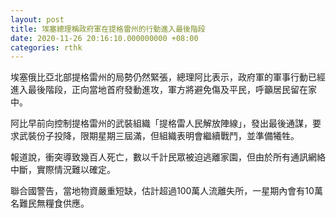 ```yaml
---
layout: post
title: 埃塞總理稱政府軍在提格雷州的行動進入最後階段
date: 2020-11-26 20:16:10.000000000 +08:00
categories: rthk
---
```


埃塞俄比亞北部提格雷州的局勢仍然緊張，總理阿比表示，政府軍的軍事行動已經進入最後階段，正向當地首府發動進攻，軍方將避免傷及平民，呼籲居民留在家中。

阿比早前向控制提格雷州的武裝組織「提格雷人民解放陣線」，發出最後通謀，要求武裝份子投降，限期星期三屆滿，但組織表明會繼續戰鬥，並準備犧牲。

報道說，衝突導致幾百人死亡，數以千計民眾被迫逃離家園，但由於所有通訊網絡中斷，實際情況難以確定。

聯合國警告，當地物資嚴重短缺，估計超過100萬人流離失所，一星期內會有10萬名難民無糧食供應。

